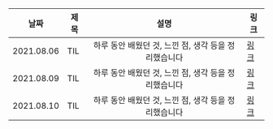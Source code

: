 

| 날짜       | 제목 |                         설명                         | 링크                                            |
| ---------- | ---- | :--------------------------------------------------: | ----------------------------------------------- |
| 2021.08.06 | TIL  | 하루 동안 배웠던 것, 느낀 점, 생각 등을 정리했습니다 | [링크](https://velog.io/@wooko5/TIL-2021.08.06) |
| 2021.08.09 | TIL  | 하루 동안 배웠던 것, 느낀 점, 생각 등을 정리했습니다 | [링크](https://velog.io/@wooko5/TIL-2021.08.09) |
| 2021.08.10 | TIL  | 하루 동안 배웠던 것, 느낀 점, 생각 등을 정리했습니다 | [링크](https://velog.io/@wooko5/2021.08.10-TIL) |

